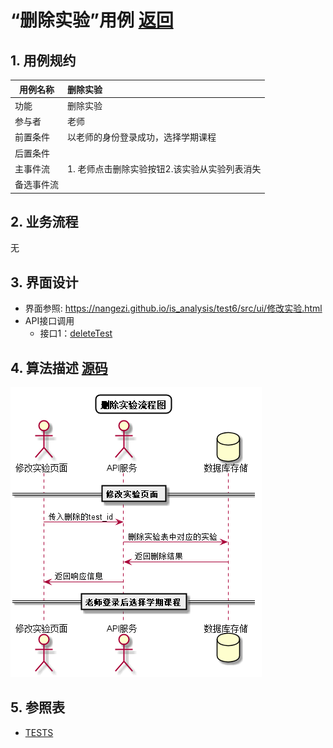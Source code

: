 # “删除实验”用例 [返回](../README.md)

## 1. 用例规约

|用例名称|删除实验|
|-------|:-------------|
|功能|删除实验|
|参与者|老师|
|前置条件| 以老师的身份登录成功，选择学期课程|
|后置条件||
|主事件流| 1. 老师点击删除实验按钮2.该实验从实验列表消失|
|备选事件流| |
## 2. 业务流程
无 

## 3. 界面设计
- 界面参照: https://nangezi.github.io/is_analysis/test6/src/ui/修改实验.html
- API接口调用
    - 接口1：[deleteTest](../接口/deleteTest.md)


## 4. 算法描述 [源码](../src/删除实验流程图.puml)
![删除实验流程图](../images/删除实验流程图.png)
    
## 5. 参照表

- [TESTS](../数据库设计.md/#TESTS)